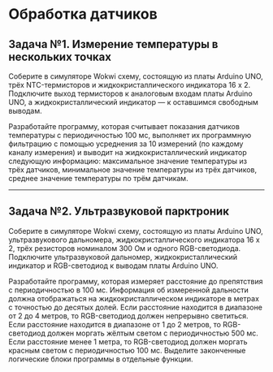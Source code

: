 # Обработка датчиков

## Задача №1. Измерение температуры в нескольких точках

Соберите в симуляторе Wokwi схему, состоящую из платы Arduino UNO, трёх NTC-термисторов и жидкокристаллического индикатора 16 х 2. Подключите выход термисторов к аналоговым входам платы Arduino UNO, а жидкокристаллический индикатор — к оставшимся свободным выводам.<br>

Разработайте программу, которая считывает показания датчиков температуры с периодичностью 100 мс, выполняет их программную фильтрацию с помощью усреднения за 10 измерений (по каждому каналу измерения) и выводит на жидкокристаллический индикатор следующую информацию: максимальное значение температуры из трёх датчиков, минимальное значение температуры из трёх датчиков, среднее значение температуры по трём датчикам.<br>

------------

## Задача №2. Ультразвуковой парктроник

Соберите в симуляторе Wokwi схему, состоящую из платы Arduino UNO, ультразвукового дальномера, жидкокристаллического индикатора 16 х 2, трёх резисторов номиналом 300 Ом и одного RGB-светодиода. Подключите ультразвуковой дальномер, жидкокристаллический индикатор и RGB-светодиод к выводам платы Arduino UNO.<br>

Разработайте программу, которая измеряет расстояние до препятствия с периодичностью в 100 мс. Информация об измеренной дальности должна отображаться на жидкокристаллическом индикаторе в метрах с точностью до десятых долей. Если расстояние находится в диапазоне от 2 до 4 метров, то RGB-светодиод должен непрерывно светиться. Если расстояние находится в диапазоне от 1 до 2 метров, то RGB-светодиод должен моргать жёлтым светом с периодичностью 500 мс. Если расстояние менее 1 метра, то RGB-светодиод должен моргать красным светом с периодичностью 100 мс. Выделите законченные логические блоки программы в отдельные функции.<br>
